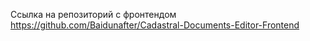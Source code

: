 Ссылка на репозиторий с фронтендом
https://github.com/Baidunafter/Cadastral-Documents-Editor-Frontend
